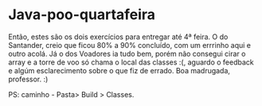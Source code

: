 # Java-poo-quartafeira

Então, estes são os dois exercícios para entregar até 4ª feira. 
O do Santander, creio que ficou 80% a 90% concluído, com um errrinho aqui e outro acolá.
Já o dos Voadores ia tudo bem, porém não consegui cirar o array e a torre de voo só chama o local das classes :(, aguardo o feedback e algúm esclarecimento sobre o que fiz de errado. Boa madrugada, professor. :)

PS: caminho - Pasta> Build > Classes.
